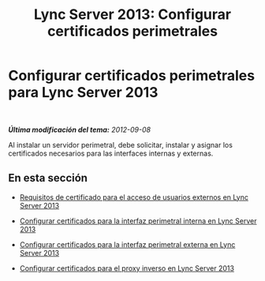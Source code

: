 ﻿---
title: 'Lync Server 2013: Configurar certificados perimetrales'
TOCTitle: Configurar certificados perimetrales
ms:assetid: b266e793-dcec-4807-b548-02c83848c983
ms:mtpsurl: https://technet.microsoft.com/es-es/library/Gg412858(v=OCS.15)
ms:contentKeyID: 48276397
ms.date: 01/07/2017
mtps_version: v=OCS.15
ms.translationtype: HT
---

# Configurar certificados perimetrales para Lync Server 2013

 

_**Última modificación del tema:** 2012-09-08_

Al instalar un servidor perimetral, debe solicitar, instalar y asignar los certificados necesarios para las interfaces internas y externas.

## En esta sección

  - [Requisitos de certificado para el acceso de usuarios externos en Lync Server 2013](lync-server-2013-certificate-requirements-for-external-user-access.md)

  - [Configurar certificados para la interfaz perimetral interna en Lync Server 2013](lync-server-2013-set-up-certificates-for-the-internal-edge-interface.md)

  - [Configurar certificados para la interfaz perimetral externa en Lync Server 2013](lync-server-2013-set-up-certificates-for-the-external-edge-interface.md)

  - [Configurar certificados para el proxy inverso en Lync Server 2013](lync-server-2013-set-up-certificates-for-the-reverse-proxy.md)

